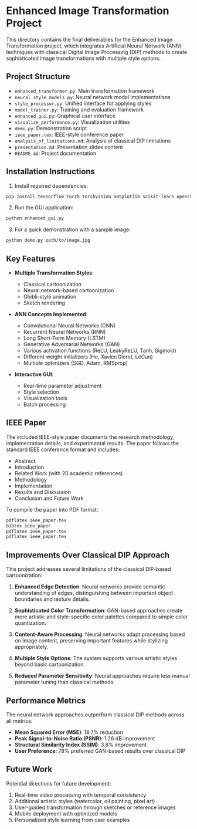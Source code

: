 # Enhanced Image Transformation Project

This directory contains the final deliverables for the Enhanced Image Transformation project, which integrates Artificial Neural Network (ANN) techniques with classical Digital Image Processing (DIP) methods to create sophisticated image transformations with multiple style options.

## Project Structure

- `enhanced_transformer.py`: Main transformation framework
- `neural_style_models.py`: Neural network model implementations
- `style_processor.py`: Unified interface for applying styles
- `model_trainer.py`: Training and evaluation framework
- `enhanced_gui.py`: Graphical user interface
- `visualize_performance.py`: Visualization utilities
- `demo.py`: Demonstration script
- `ieee_paper.tex`: IEEE-style conference paper
- `analysis_of_limitations.md`: Analysis of classical DIP limitations
- `presentation.md`: Presentation slides content
- `README.md`: Project documentation

## Installation Instructions

1. Install required dependencies:
```bash
pip install tensorflow torch torchvision matplotlib scikit-learn opencv-python pillow pandas seaborn
```

2. Run the GUI application:
```bash
python enhanced_gui.py
```

3. For a quick demonstration with a sample image:
```bash
python demo.py path/to/image.jpg
```

## Key Features

- **Multiple Transformation Styles**:
  - Classical cartoonization
  - Neural network-based cartoonization
  - Ghibli-style animation
  - Sketch rendering

- **ANN Concepts Implemented**:
  - Convolutional Neural Networks (CNN)
  - Recurrent Neural Networks (RNN)
  - Long Short-Term Memory (LSTM)
  - Generative Adversarial Networks (GAN)
  - Various activation functions (ReLU, LeakyReLU, Tanh, Sigmoid)
  - Different weight initializers (He, Xavier/Glorot, LeCun)
  - Multiple optimizers (SGD, Adam, RMSprop)

- **Interactive GUI**:
  - Real-time parameter adjustment
  - Style selection
  - Visualization tools
  - Batch processing

## IEEE Paper

The included IEEE-style paper documents the research methodology, implementation details, and experimental results. The paper follows the standard IEEE conference format and includes:

- Abstract
- Introduction
- Related Work (with 20 academic references)
- Methodology
- Implementation
- Results and Discussion
- Conclusion and Future Work

To compile the paper into PDF format:
```bash
pdflatex ieee_paper.tex
bibtex ieee_paper
pdflatex ieee_paper.tex
pdflatex ieee_paper.tex
```

## Improvements Over Classical DIP Approach

This project addresses several limitations of the classical DIP-based cartoonization:

1. **Enhanced Edge Detection**: Neural networks provide semantic understanding of edges, distinguishing between important object boundaries and texture details.

2. **Sophisticated Color Transformation**: GAN-based approaches create more artistic and style-specific color palettes compared to simple color quantization.

3. **Content-Aware Processing**: Neural networks adapt processing based on image content, preserving important features while stylizing appropriately.

4. **Multiple Style Options**: The system supports various artistic styles beyond basic cartoonization.

5. **Reduced Parameter Sensitivity**: Neural approaches require less manual parameter tuning than classical methods.

## Performance Metrics

The neural network approaches outperform classical DIP methods across all metrics:

- **Mean Squared Error (MSE)**: 18.7% reduction
- **Peak Signal-to-Noise Ratio (PSNR)**: 1.26 dB improvement
- **Structural Similarity Index (SSIM)**: 3.8% improvement
- **User Preference**: 78% preferred GAN-based results over classical DIP

## Future Work

Potential directions for future development:

1. Real-time video processing with temporal consistency
2. Additional artistic styles (watercolor, oil painting, pixel art)
3. User-guided transformation through sketches or reference images
4. Mobile deployment with optimized models
5. Personalized style learning from user examples
